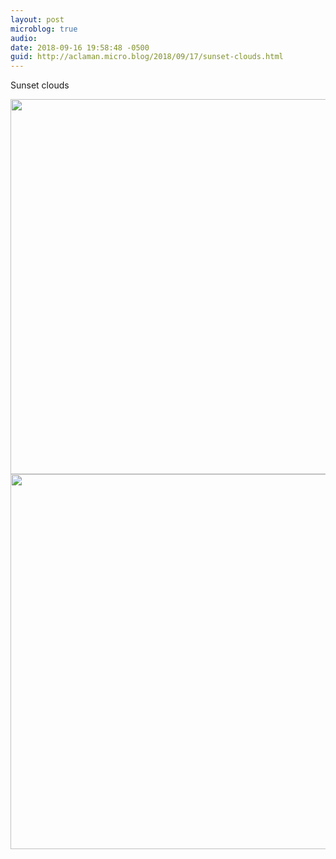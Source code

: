 ```yaml
---
layout: post
microblog: true
audio: 
date: 2018-09-16 19:58:48 -0500
guid: http://aclaman.micro.blog/2018/09/17/sunset-clouds.html
---
```

Sunset clouds

<img src="http://micro.alexclaman.com/uploads/2018/4e6777f2f1.jpg" width="600" height="600" /><img src="http://micro.alexclaman.com/uploads/2018/c786d08f04.jpg" width="600" height="600" />
